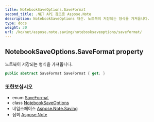 ```yaml
---
title: NotebookSaveOptions.SaveFormat
second_title: .NET API 참조용 Aspose.Note
description: NotebookSaveOptions 재산. 노트북이 저장되는 형식을 가져옵니다.
type: docs
weight: 30
url: /ko/net/aspose.note.saving/notebooksaveoptions/saveformat/
---
```

## NotebookSaveOptions.SaveFormat property

노트북이 저장되는 형식을 가져옵니다.

```csharp
public abstract SaveFormat SaveFormat { get; }
```

### 또한보십시오

* enum [SaveFormat](../../../aspose.note/saveformat/)
* class [NotebookSaveOptions](../)
* 네임스페이스 [Aspose.Note.Saving](../../notebooksaveoptions/)
* 집회 [Aspose.Note](../../../)


